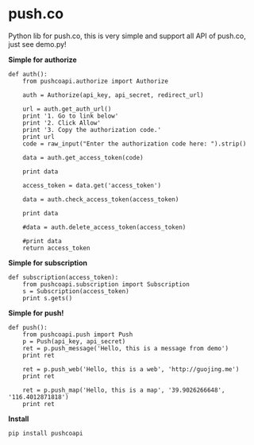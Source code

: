 push.co
=======

Python lib for push.co, this is very simple and support all API of push.co, just see demo.py!

**Simple for authorize**

    def auth():
        from pushcoapi.authorize import Authorize

        auth = Authorize(api_key, api_secret, redirect_url)

        url = auth.get_auth_url()
        print '1. Go to link below'
        print '2. Click Allow'
        print '3. Copy the authorization code.'
        print url
        code = raw_input("Enter the authorization code here: ").strip()

        data = auth.get_access_token(code)

        print data

        access_token = data.get('access_token')

        data = auth.check_access_token(access_token)

        print data

        #data = auth.delete_access_token(access_token)

        #print data
        return access_token

**Simple for subscription**

    def subscription(access_token):
        from pushcoapi.subscription import Subscription
        s = Subscription(access_token)
        print s.gets()

**Simple for push!**

    def push():
        from pushcoapi.push import Push
        p = Push(api_key, api_secret)
        ret = p.push_message('Hello, this is a message from demo')
        print ret

        ret = p.push_web('Hello, this is a web', 'http://guojing.me')
        print ret

        ret = p.push_map('Hello, this is a map', '39.9026266648', '116.4012871818')
        print ret

**Install**

    pip install pushcoapi